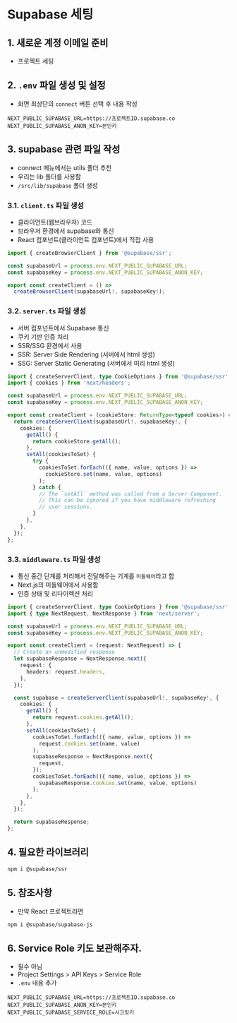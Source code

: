 # Supabase 세팅

## 1. 새로운 계정 이메일 준비

- 프로젝트 세팅

## 2. `.env` 파일 생성 및 설정

- 화면 최상단의 `connect` 버튼 선택 후 내용 작성

```
NEXT_PUBLIC_SUPABASE_URL=https://프로젝트ID.supabase.co
NEXT_PUBLIC_SUPABASE_ANON_KEY=본인키
```

## 3. supabase 관련 파일 작성

- connect 메뉴에서는 utils 폴더 추천
- 우리는 lib 폴더를 사용함
- `/src/lib/supabase` 폴더 생성

### 3.1. `client.ts` 파일 생성

- 클라이언트(웹브라우저) 코드
- 브라우저 환경에서 supabase와 통신
- React 컴포넌트(클라이언트 컴포넌트)에서 직접 사용

```ts
import { createBrowserClient } from '@supabase/ssr';

const supabaseUrl = process.env.NEXT_PUBLIC_SUPABASE_URL;
const supabaseKey = process.env.NEXT_PUBLIC_SUPABASE_ANON_KEY;

export const createClient = () =>
  createBrowserClient(supabaseUrl!, supabaseKey!);
```

### 3.2. `server.ts` 파일 생성

- 서버 컴포넌트에서 Supabase 통신
- 쿠키 기반 인증 처리
- SSR/SSG 환경에서 사용
- SSR: Server Side Rendering (서버에서 html 생성)
- SSG: Server Static Generating (서버에서 미리 html 생성)

```ts
import { createServerClient, type CookieOptions } from '@supabase/ssr';
import { cookies } from 'next/headers';

const supabaseUrl = process.env.NEXT_PUBLIC_SUPABASE_URL;
const supabaseKey = process.env.NEXT_PUBLIC_SUPABASE_ANON_KEY;

export const createClient = (cookieStore: ReturnType<typeof cookies>) => {
  return createServerClient(supabaseUrl!, supabaseKey!, {
    cookies: {
      getAll() {
        return cookieStore.getAll();
      },
      setAll(cookiesToSet) {
        try {
          cookiesToSet.forEach(({ name, value, options }) =>
            cookieStore.set(name, value, options)
          );
        } catch {
          // The `setAll` method was called from a Server Component.
          // This can be ignored if you have middleware refreshing
          // user sessions.
        }
      },
    },
  });
};
```

### 3.3. `middleware.ts` 파일 생성

- 통신 중간 단계를 처리해서 전달해주는 기계를 `미들웨어`라고 함
- Next.js의 미들웨어에서 사용함
- 인증 상태 및 리다이렉션 처리

```ts
import { createServerClient, type CookieOptions } from '@supabase/ssr';
import { type NextRequest, NextResponse } from 'next/server';

const supabaseUrl = process.env.NEXT_PUBLIC_SUPABASE_URL;
const supabaseKey = process.env.NEXT_PUBLIC_SUPABASE_ANON_KEY;

export const createClient = (request: NextRequest) => {
  // Create an unmodified response
  let supabaseResponse = NextResponse.next({
    request: {
      headers: request.headers,
    },
  });

  const supabase = createServerClient(supabaseUrl!, supabaseKey!, {
    cookies: {
      getAll() {
        return request.cookies.getAll();
      },
      setAll(cookiesToSet) {
        cookiesToSet.forEach(({ name, value, options }) =>
          request.cookies.set(name, value)
        );
        supabaseResponse = NextResponse.next({
          request,
        });
        cookiesToSet.forEach(({ name, value, options }) =>
          supabaseResponse.cookies.set(name, value, options)
        );
      },
    },
  });

  return supabaseResponse;
};
```

## 4. 필요한 라이브러리

```bash
npm i @supabase/ssr
```

## 5. 참조사항

- 만약 React 프로젝트라면

```bash
npm i @supabase/supabase-js
```

## 6. Service Role 키도 보관해주자.

- 필수 아님
- Project Settings > API Keys > Service Role
- `.env` 내용 추가

```
NEXT_PUBLIC_SUPABASE_URL=https://프로젝트ID.supabase.co
NEXT_PUBLIC_SUPABASE_ANON_KEY=본인키
NEXT_PUBLIC_SUPABASE_SERVICE_ROLE=시크릿키
```
